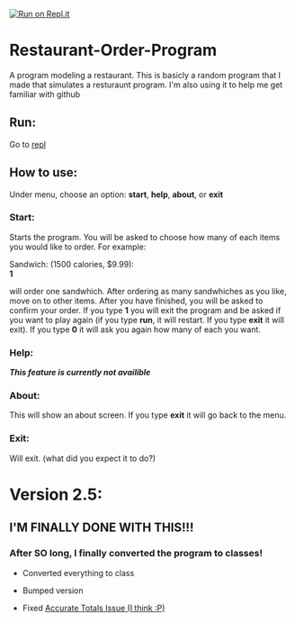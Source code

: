 [![Run on Repl.it](https://repl.it/badge/github/hhbo62/Restaurant-Order-Program)](https://Restaurant-Order-Program.hhbo64.repl.run)
# Restaurant-Order-Program
A program modeling a restaurant.
This is basicly a random program that I made that simulates a resturaunt program. I'm also using it to help me get
familiar with github

## Run:
Go to [repl](https://Restaurant-Order-Program.hhbo64.repl.run)

## How to use:
Under menu, choose an option: **start**, **help**, **about**, or **exit**

### Start:
Starts the program. You will be asked to choose how many of each items you would like to order. For example:

Sandwich: (1500 calories, $9.99):  
**1**

will order one sandwhich. After ordering as many sandwhiches as you like, move on to other items. After you have finished, you will be asked to confirm your order.
If you type **1** you will exit the program and be asked if you want to play again (if you type **run**, it will restart. If you type **exit** it will exit). If you type **0** it
will ask you again how many of each you want.

### Help:
***This feature is currently not availible***

### About:
This will show an about screen. If you type **exit** it will go back to the menu.

### Exit:
Will exit. (what did you expect it to do?)

# Version 2.5:
## **I'M FINALLY DONE WITH THIS!!!**
### After SO long, I finally converted the program to classes!

-  Converted everything to class

-   Bumped version

- Fixed [Accurate Totals Issue (I think :P)](https://github.com/hhbo62/Restaurant-Order-Program/issues/1)

